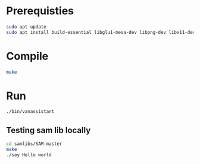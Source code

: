 # Prerequisties

```bash
sudo apt update
sudo apt install build-essential libglu1-mesa-dev libpng-dev libx11-dev libpng-dev
```

# Compile

```bash
make
```

# Run

```bash
./bin/vanassistant
```

## Testing sam lib locally

```bash
cd samlibs/SAM-master
make
./say Hello world
```